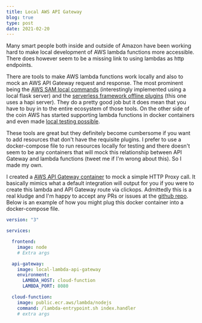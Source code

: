 ```yaml
---
title: Local AWS API Gateway
blog: true
type: post
date: 2021-02-20
---
```


Many smart people both inside and outside of Amazon have been working hard to make local development of AWS lambda functions more accessible. There does however seem to be a missing link to using lambdas as http endpoints.

<!--more-->

There are tools to make AWS lambda functions work locally and also to mock an AWS API Gateway request and response. The most prominent being the [AWS SAM local commands](https://docs.aws.amazon.com/serverless-application-model/latest/developerguide/serverless-sam-cli-using-start-api.html) (interestingly implemented using a local flask server) and the [serverless framework offline plugins](https://www.serverless.com/plugins/serverless-offline/) (this one uses a hapi server). They do a pretty good job but it does mean that you have to buy in to the entire ecosystem of those tools. On the other side of the coin AWS has started supporting lambda functions in docker containers and even made [local testing possible](https://docs.aws.amazon.com/lambda/latest/dg/images-test.html).

These tools are great but they definitely become cumbersome if you want to add resources that don't have the requisite plugins. I prefer to use a docker-compose file to run resources locally for testing and there doesn't seem to be any containers that will mock this relationship between API Gateway and lambda functions (tweet me if I'm wrong about this). So I made my own.

I created a [AWS API Gateway container](https://hub.docker.com/repository/docker/lukewiwa/local-lambda-api-gateway) to mock a simple HTTP Proxy call. It basically mimics what a default integration will output for you if you were to create this lambda and API Gateway route via clickops. Admittedly this is a real kludge and I'm happy to accept any PRs or issues at the [github repo](https://github.com/lukewiwa/local-lambda-api-gateway). Below is an example of how you might plug this docker container into a docker-compose file.

```yaml
version: "3"

services:

  frontend:
    image: node
    # Extra args

  api-gateway:
    image: local-lambda-api-gateway
    environment:
      LAMBDA_HOST: cloud-function
      LAMBDA_PORT: 8080

  cloud-function:
    image: public.ecr.aws/lambda/nodejs
    command: /lambda-entrypoint.sh index.handler
    # extra args
```
